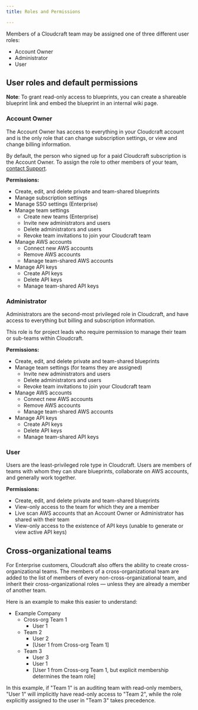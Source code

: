 ```yaml
---
title: Roles and Permissions

---
```


Members of a Cloudcraft team may be assigned one of three different user roles:

- Account Owner
- Administrator
- User

## User roles and default permissions

**Note**: To grant read-only access to blueprints, you can create a shareable blueprint link and embed the blueprint in an internal wiki page.

### Account Owner

The Account Owner has access to everything in your Cloudcraft account and is the only role that can change subscription settings, or view and change billing information.

By default, the person who signed up for a paid Cloudcraft subscription is the Account Owner. To assign the role to other members of your team, [contact Support][1].

**Permissions:**

- Create, edit, and delete private and team-shared blueprints
- Manage subscription settings
- Manage SSO settings (Enterprise)
- Manage team settings
  - Create new teams (Enterprise)
  - Invite new administrators and users
  - Delete administrators and users
  - Revoke team invitations to join your Cloudcraft team
- Manage AWS accounts
  - Connect new AWS accounts
  - Remove AWS accounts
  - Manage team-shared AWS accounts
- Manage API keys
  - Create API keys
  - Delete API keys
  - Manage team-shared API keys

### Administrator

Administrators are the second-most privileged role in Cloudcraft, and have access to everything but billing and subscription information.

This role is for project leads who require permission to manage their team or sub-teams within Cloudcraft.

**Permissions:**

- Create, edit, and delete private and team-shared blueprints
- Manage team settings (for teams they are assigned)
  - Invite new administrators and users
  - Delete administrators and users
  - Revoke team invitations to join your Cloudcraft team
- Manage AWS accounts
  - Connect new AWS accounts
  - Remove AWS accounts
  - Manage team-shared AWS accounts
- Manage API keys
  - Create API keys
  - Delete API keys
  - Manage team-shared API keys

### User

Users are the least-privileged role type in Cloudcraft. Users are members of teams with whom they can share blueprints, collaborate on AWS accounts, and generally work together.

**Permissions:**

- Create, edit, and delete private and team-shared blueprints
- View-only access to the team for which they are a member
- Live scan AWS accounts that an Account Owner or Administrator has shared with their team
- View-only access to the existence of API keys (unable to generate or view active API keys)

## Cross-organizational teams

For Enterprise customers, Cloudcraft also offers the ability to create cross-organizational teams. The members of a cross-organizational team are added to the list of members of every non-cross-organizational team, and inherit their cross-organizational roles — unless they are already a member of another team.

Here is an example to make this easier to understand:

- Example Company
  - Cross-org Team 1
    - User 1
  - Team 2
    - User 2
    - [User 1 from Cross-org Team 1]
  - Team 3
    - User 3
    - User 1
    - [User 1 from Cross-org Team 1, but explicit membership determines the team role]

In this example, if "Team 1" is an auditing team with read-only members, "User 1" will implicitly have read-only access to "Team 2", while the role explicitly assigned to the user in "Team 3" takes precedence.

[1]: https://app.cloudcraft.co/support
[2]: https://app.cloudcraft.co/app/support
